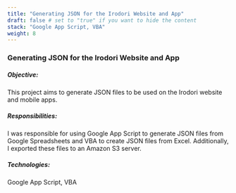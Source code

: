 ```yaml
---
title: "Generating JSON for the Irodori Website and App"
draft: false # set to "true" if you want to hide the content
stack: "Google App Script, VBA"
weight: 8
---
```


### Generating JSON for the Irodori Website and App

##### Objective:

This project aims to generate JSON files to be used on the Irodori website and mobile apps.

##### Responsibilities:

I was responsible for using Google App Script to generate JSON files from Google Spreadsheets and VBA to create JSON files from Excel. Additionally, I exported these files to an Amazon S3 server.

##### Technologies:

Google App Script, VBA

